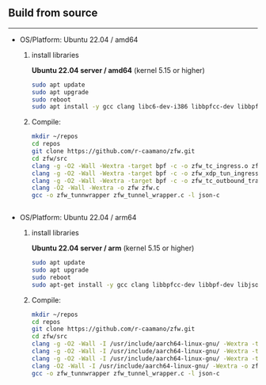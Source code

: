 ## Build from source
---
- OS/Platform: Ubuntu 22.04 / amd64
    1. install libraries

        **Ubuntu 22.04 server / amd64** (kernel 5.15 or higher)

        ```bash
        sudo apt update
        sudo apt upgrade
        sudo reboot
        sudo apt install -y gcc clang libc6-dev-i386 libbpfcc-dev libbpf-dev libjson-c-dev
        ```          

    1. Compile:

        ```bash      
        mkdir ~/repos
        cd repos
        git clone https://github.com/r-caamano/zfw.git 
        cd zfw/src
        clang -g -O2 -Wall -Wextra -target bpf -c -o zfw_tc_ingress.o zfw_tc_ingress.c
        clang -g -O2 -Wall -Wextra -target bpf -c -o zfw_xdp_tun_ingress.o zfw_xdp_tun_ingress.c
        clang -g -O2 -Wall -Wextra -target bpf -c -o zfw_tc_outbound_track.o zfw_tc_outbound_track.c
        clang -O2 -Wall -Wextra -o zfw zfw.c
        gcc -o zfw_tunnwrapper zfw_tunnel_wrapper.c -l json-c
    ```  

- OS/Platform: Ubuntu 22.04 / arm64
    1. install libraries

        **Ubuntu 22.04 server / arm** (kernel 5.15 or higher)

        ```bash
        sudo apt update
        sudo apt upgrade
        sudo reboot
        sudo apt-get install -y gcc clang libbpfcc-dev libbpf-dev libjson-c-dev
        ```          

    1. Compile:

        ```bash      
        mkdir ~/repos
        cd repos
        git clone https://github.com/r-caamano/zfw.git
        cd zfw/src
        clang -g -O2 -Wall -I /usr/include/aarch64-linux-gnu/ -Wextra -target bpf -c -o zfw_tc_ingress.o zfw_tc_ingress.c
        clang -g -O2 -Wall -I /usr/include/aarch64-linux-gnu/ -Wextra -target bpf -c -o zfw_xdp_tun_ingress.o zfw_xdp_tun_ingress.c
        clang -g -O2 -Wall -I /usr/include/aarch64-linux-gnu/ -Wextra -target bpf -c -o zfw_tc_outbound_track.o zfw_tc_outbound_track.c
        clang -O2 -Wall -I /usr/include/aarch64-linux-gnu/ -Wextra -o zfw zfw.c
        gcc -o zfw_tunnwrapper zfw_tunnel_wrapper.c -l json-c
    ```     

    

